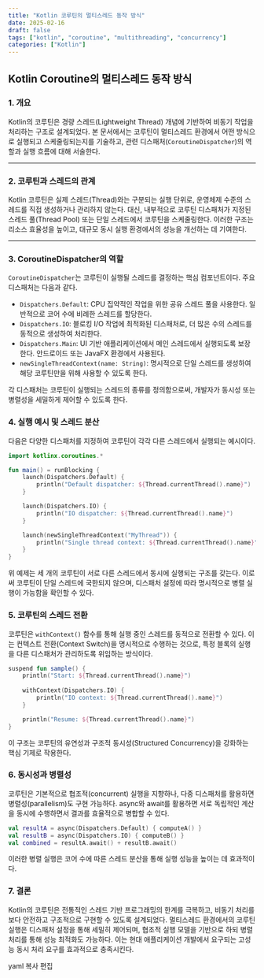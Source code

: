 ```yaml
---
title: "Kotlin 코루틴의 멀티스레드 동작 방식"
date: 2025-02-16
draft: false
tags: ["kotlin", "coroutine", "multithreading", "concurrency"]
categories: ["Kotlin"]
---
```


## Kotlin Coroutine의 멀티스레드 동작 방식

### 1. 개요

Kotlin의 코루틴은 경량 스레드(Lightweight Thread) 개념에 기반하여 비동기 작업을 처리하는 구조로 설계되었다. 본 문서에서는 코루틴이 멀티스레드 환경에서 어떤 방식으로 실행되고 스케줄링되는지를 기술하고, 관련 디스패처(`CoroutineDispatcher`)의 역할과 실행 흐름에 대해 서술한다.

---

### 2. 코루틴과 스레드의 관계

Kotlin 코루틴은 실제 스레드(Thread)와는 구분되는 실행 단위로, 운영체제 수준의 스레드를 직접 생성하거나 관리하지 않는다. 대신, 내부적으로 코루틴 디스패처가 지정된 스레드 풀(Thread Pool) 또는 단일 스레드에서 코루틴을 스케줄링한다. 이러한 구조는 리소스 효율성을 높이고, 대규모 동시 실행 환경에서의 성능을 개선하는 데 기여한다.

---

### 3. CoroutineDispatcher의 역할

`CoroutineDispatcher`는 코루틴이 실행될 스레드를 결정하는 핵심 컴포넌트이다. 주요 디스패처는 다음과 같다.

- `Dispatchers.Default`: CPU 집약적인 작업을 위한 공유 스레드 풀을 사용한다. 일반적으로 코어 수에 비례한 스레드를 할당한다.
- `Dispatchers.IO`: 블로킹 I/O 작업에 최적화된 디스패처로, 더 많은 수의 스레드를 동적으로 생성하여 처리한다.
- `Dispatchers.Main`: UI 기반 애플리케이션에서 메인 스레드에서 실행되도록 보장한다. 안드로이드 또는 JavaFX 환경에서 사용된다.
- `newSingleThreadContext(name: String)`: 명시적으로 단일 스레드를 생성하여 해당 코루틴만을 위해 사용할 수 있도록 한다.

각 디스패처는 코루틴이 실행되는 스레드의 종류를 정의함으로써, 개발자가 동시성 또는 병렬성을 세밀하게 제어할 수 있도록 한다.


### 4. 실행 예시 및 스레드 분산

다음은 다양한 디스패처를 지정하여 코루틴이 각각 다른 스레드에서 실행되는 예시이다.

```kotlin
import kotlinx.coroutines.*

fun main() = runBlocking {
    launch(Dispatchers.Default) {
        println("Default dispatcher: ${Thread.currentThread().name}")
    }

    launch(Dispatchers.IO) {
        println("IO dispatcher: ${Thread.currentThread().name}")
    }

    launch(newSingleThreadContext("MyThread")) {
        println("Single thread context: ${Thread.currentThread().name}")
    }
}
```

위 예제는 세 개의 코루틴이 서로 다른 스레드에서 동시에 실행되는 구조를 갖는다. 이로써 코루틴이 단일 스레드에 국한되지 않으며, 디스패처 설정에 따라 명시적으로 병렬 실행이 가능함을 확인할 수 있다.


### 5. 코루틴의 스레드 전환

코루틴은 `withContext()` 함수를 통해 실행 중인 스레드를 동적으로 전환할 수 있다. 이는 컨텍스트 전환(Context Switch)을 명시적으로 수행하는 것으로, 특정 블록의 실행을 다른 디스패처가 관리하도록 위임하는 방식이다.

```kotlin
suspend fun sample() {
    println("Start: ${Thread.currentThread().name}")
    
    withContext(Dispatchers.IO) {
        println("IO context: ${Thread.currentThread().name}")
    }

    println("Resume: ${Thread.currentThread().name}")
}
```


이 구조는 코루틴의 유연성과 구조적 동시성(Structured Concurrency)을 강화하는 핵심 기제로 작용한다.


### 6. 동시성과 병렬성
코루틴은 기본적으로 협조적(concurrent) 실행을 지향하나, 다중 디스패처를 활용하면 병렬성(parallelism)도 구현 가능하다. async와 await를 활용하면 서로 독립적인 계산을 동시에 수행하면서 결과를 효율적으로 병합할 수 있다.

```kotlin
val resultA = async(Dispatchers.Default) { computeA() }
val resultB = async(Dispatchers.IO) { computeB() }
val combined = resultA.await() + resultB.await()
```

이러한 병렬 실행은 코어 수에 따른 스레드 분산을 통해 실행 성능을 높이는 데 효과적이다.


### 7. 결론
Kotlin의 코루틴은 전통적인 스레드 기반 프로그래밍의 한계를 극복하고, 비동기 처리를 보다 안전하고 구조적으로 구현할 수 있도록 설계되었다. 멀티스레드 환경에서의 코루틴 실행은 디스패처 설정을 통해 세밀히 제어되며, 협조적 실행 모델을 기반으로 하되 병렬 처리를 통해 성능 최적화도 가능하다. 이는 현대 애플리케이션 개발에서 요구되는 고성능 동시 처리 요구를 효과적으로 충족시킨다.

yaml
복사
편집
